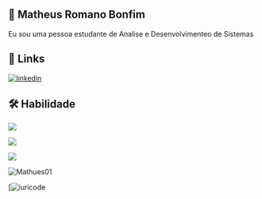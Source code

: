 
## 🚀 Matheus Romano Bonfim
Eu sou uma pessoa estudante de Analise e Desenvolvimenteo de Sistemas


## 🔗 Links

[![linkedin](https://img.shields.io/badge/linkedin-0A66C2?style=for-the-badge&logo=linkedin&logoColor=white)](https://www.linkedin.com/in/matheus-romano-bonfim/)




## 🛠 Habilidade
![](https://img.shields.io/badge/HTML5-E34F26?style=for-the-badge&logo=html5&logoColor=white)

![](https://img.shields.io/badge/CSS3-1572B6?style=for-the-badge&logo=css3&logoColor=white)

![](https://img.shields.io/badge/JavaScript-F7DF1E?style=for-the-badge&logo=javascript&logoColor=black)

![Mathues01](https://github-readme-stats.vercel.app/api?username=Mathues01&theme=default)

[![iuricode](https://github-readme-stats.vercel.app/api/top-langs/?username=Mathues01&layout=compact)
